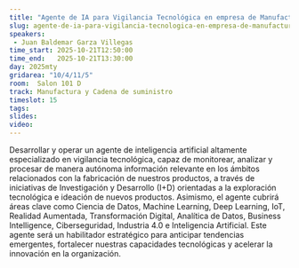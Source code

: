 ```yaml
---
title: "Agente de IA para Vigilancia Tecnológica en empresa de Manufactura"
slug: agente-de-ia-para-vigilancia-tecnologica-en-empresa-de-manufactura
speakers:
 - Juan Baldemar Garza Villegas
time_start: 2025-10-21T12:50:00
time_end:   2025-10-21T13:30:00
day: 2025mty
gridarea: "10/4/11/5"
room:  Salon 101 D
track: Manufactura y Cadena de suministro
timeslot: 15
tags:
slides: 
video: 
---
```


Desarrollar y operar un agente de inteligencia artificial altamente especializado en vigilancia tecnológica, capaz de monitorear, analizar y procesar de manera autónoma información relevante en los ámbitos relacionados con la fabricación de nuestros productos, a través de iniciativas de Investigación y Desarrollo (I+D) orientadas a la exploración tecnológica e ideación de nuevos productos. Asimismo, el agente cubrirá áreas clave como Ciencia de Datos, Machine Learning, Deep Learning, IoT, Realidad Aumentada, Transformación Digital, Analítica de Datos, Business Intelligence, Ciberseguridad, Industria 4.0 e Inteligencia Artificial. Este agente será un habilitador estratégico para anticipar tendencias emergentes, fortalecer nuestras capacidades tecnológicas y acelerar la innovación en la organización.


